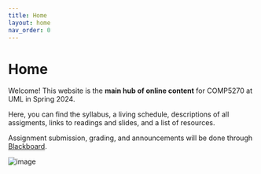 ```yaml
---
title: Home
layout: home
nav_order: 0
---
```


# Home

Welcome! This website is the **main hub of online content** for COMP5270 at UML in Spring 2024.

Here, you can find the syllabus, a living schedule, descriptions of all assigments, links to readings and slides, and a list of resources.

Assignment submission, grading, and announcements will be done through [Blackboard](https://uml.umassonline.net/ultra/courses/_46744_1/cl/outline).

![image](../../img/hci.png)